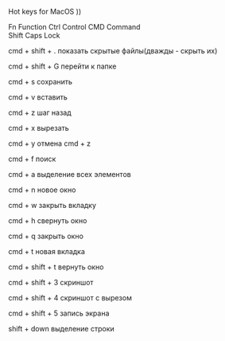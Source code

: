 Hot keys for MacOS ))

Fn Function
Ctrl Control
CMD Command    
Shift
Caps Lock

   
cmd + shift + . 
показать скрытые файлы(дважды - скрыть их)
 
cmd + shift + G 
перейти к папке 

cmd + s
сохранить

cmd + v
вставить

cmd + z
шаг назад

cmd + x
вырезать

cmd + y
отмена cmd + z

cmd + f
поиск

cmd + a
выделение всех элементов

cmd + n
новое окно

cmd + w
закрыть вкладку

cmd + h
свернуть окно

cmd + q
закрыть окно

cmd + t
новая вкладка

cmd + shift + t
вернуть окно

cmd + shift + 3
скриншот

cmd + shift + 4
скриншот с вырезом

cmd + shift + 5
запись экрана

shift + down
выделение строки
